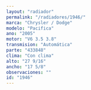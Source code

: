 ```yaml
---
layout: "radiador"
permalink: "/radiadores/1946/"
marca: "Chrysler / Dodge"
modelo: "Pacifica"
ano: "2005"
motor: "V6 3.5 3.8"
transmision: "Automática"
parte: "433848"
clima: "Con clima"
alto: "27 9/16"
ancho: "17 5/8"
observaciones: ""
id: "1946"
---
```


